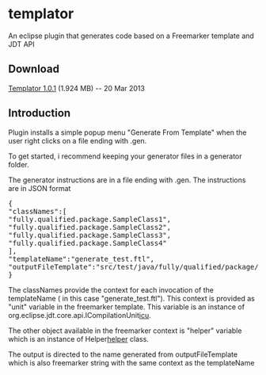 templator
=========

An eclipse plugin that generates code based on a Freemarker template and JDT API

Download
--------

[Templator 1.0.1][dl] (1.924 MB) -- 20 Mar 2013

[dl]: https://github.com/karajdaar/templator/blob/master/updatesite.archives/templator.zip?raw=true


Introduction
-----------

Plugin installs a simple popup menu "Generate From Template" when the user right clicks on a file ending with .gen. 

To get started, i recommend keeping your generator files in a generator folder. 

The generator instructions are in a file ending with .gen. The instructions are in JSON format

<pre>
{
"classNames":[
"fully.qualified.package.SampleClass1", 
"fully.qualified.package.SampleClass2", 
"fully.qualified.package.SampleClass3", 
"fully.qualified.package.SampleClass4" 
],
"templateName":"generate_test.ftl",
"outputFileTemplate":"src/test/java/fully/qualified/package/${unit.types[0].elementName}Test.java"
}
</pre>

The classNames provide the context for each invocation of the templateName ( in this case "generate_test.ftl"). This context is provided as "unit" variable in the freemarker 
template. This variable is an instance of org.eclipse.jdt.core.api.ICompilationUnit[icu].

[icu]: http://publib.boulder.ibm.com/infocenter/iadthelp/v6r0/index.jsp?topic=/org.eclipse.jdt.doc.isv/reference/api/org/eclipse/jdt/core/ICompilationUnit.html 

The other object available in the freemarker context is "helper" variable which is an instance of Helper[helper] class.

[helper]: https://github.com/karajdaar/templator/blob/master/com.github.templator/src/com/github/templator/popup/actions/Helper.java

The output is directed to the name generated from outputFileTemplate which is also freemarker string with the same context as the templateName


